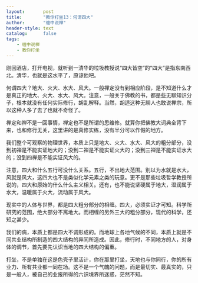 ```yaml
---
layout:       post
title:        "教你打坐13：何谓四大"
author:       "缠中说禅"
header-style: text
catalog:      false
tags:
    - 缠中说禅
    - 教你打坐
---
```


刚回酒店，打开电视，就听到一清华的垃圾教授说“四大皆空”的“四大”是指东南西北。清华，也就是这水平了，原谅他吧。



何谓四大？地大、火大、水大、风大。一般禅定没有到相应阶段，是不知道什么才是真正的地大、火大、水大、风大。注意，一般关于佛教的书，都是些无聊知识分子，根本就没有任何实际修行，胡乱解释。当然，胡适这种无聊人也敢说禅宗，所以这种人多了去了也就不奇怪了。



禅定和禅不是一回事情，禅定也不是所谓的思维修。就算你把佛教大词典全背下来，也和修行无关，这里讲的是真修实练，没有半分可以作假的地方。



我们整个可观察的物理世界，本质上只是地大、火大、水大、风大的粗分部分，没到初禅是不能实证地大的；没到二禅是不能实证火大的；没到三禅是不能实证水大的；没到四禅是不能实证风大的。



注意，四大和什么五行可没什么关系。五行，不出地大范围。别以为水就是水大，风就是风大，这四大也不是类似化学元素之类的玩意。更不是那些垃圾哲学教授所说的，四大和原始的什么什么主义相关。还有，也不能说坚硬属于地大，湿润属于水大，温暖属于火大，流动属于风大。



现实中的人体与世界，都是四大粗分部分的相缠。四大，必须实证才可知。科学所研究的范围，绝大部分不离地大。而相缠的另外三大的粗分部分，现代的科学，还知之甚少。



我们的病，本质上都是四大不调形成的。而地球上各地气候的不同，本质上就是不同共业结构所制造的四大结构的异同所造成。因此，修行时，不同地方的人，对身体的调节，首先要先认识当地的四大结构的偏重。



打坐，不是单独在这是色壳子里活计，你在那里打坐，天地也与你同行，你的所有业力、所有共业都一同在场。这不是一个气魄的问题，而是最切实、最真实的，只是一般人，被自己的业报所得的六识境界所迷惑，茫然不知。

